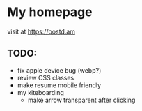 My homepage
===========

visit at https://oostd.am

TODO:
-----

- fix apple device bug (webp?)
- review CSS classes
- make resume mobile friendly
- my kiteboarding
    - make arrow transparent after clicking